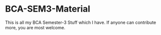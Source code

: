 # BCA-SEM3-Material
This is all my BCA Semester-3 Stuff which I have. If anyone can contribute more, you are most welcome.
